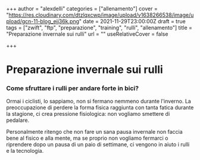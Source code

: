 +++
author = "alexdelli"
categories = ["allenamento"]
cover = "https://res.cloudinary.com/dtzlqxcwp/image/upload/v1638266538/image/upload/gcn-11-blog_ejj36k.png"
date = 2021-11-29T23:00:00Z
draft = true
tags = ["zwift", "ftp", "preparazione", "training", "rulli", "allenamento"]
title = "Preparazione invernale sui rulli"
url = ""
useRelativeCover = false

+++
# Preparazione invernale sui rulli

### Come sfruttare i rulli per andare forte in bici?

Ormai i ciclisti, lo sappiamo, non si fermano nemmeno durante l'inverno. La preoccupazione di perdere la forma fisica raggiunta con tanta fatica durante la stagione, ci crea pressione fisiologica: non vogliamo smettere di pedalare.

Personalmente ritengo che non fare un sana pausa invernale non faccia bene al fisico e alla mente, ma se proprio non vogliamo fermarci o riprendere dopo un pausa di un paio di settimane, ci vengono in aiuto i rulli e la tecnologia.
